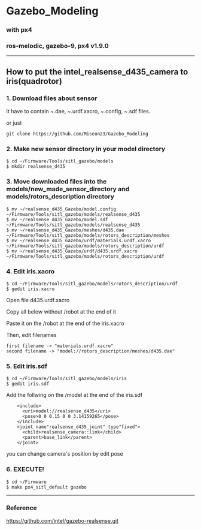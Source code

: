 # Gazebo_Modeling

### with px4
### ros-melodic, gazebo-9, px4 v1.9.0

* * *


## **How to put the intel_realsense_d435_camera to iris(quadrotor)**


### 1. Download files about sensor
  It have to contain ~.dae, ~.urdf.xacro, ~.config, ~.sdf files.
  
  or just
  ```
  git clone https://github.com/Miseon23/Gazebo_Modeling
  ```
   
   
### 2. Make new sensor directory in your model directory
  ```
  $ cd ~/Firmware/Tools/sitl_gazebo/models    
  $ mkdir realsense_d435
  ```
  
  
### 3. Move downloaded files into the models/new_made_sensor_directory and models/rotors_description directory
  ```
  $ mv ~/realsense_d435_Gazebo/model.config ~/Firmware/Tools/sitl_gazebo/models/realsense_d435
  $ mv ~/realsense_d435_Gazebo/model.sdf ~/Firmware/Tools/sitl_gazebo/models/realsense_d435
  $ mv ~/realsense_d435_Gazebo/meshes/d435.dae ~/Firmware/Tools/sitl_gazebo/models/rotors_description/meshes
  $ mv ~/realsense_d435_Gazebo/urdf/materials.urdf.xacro ~/Firmware/Tools/sitl_gazebo/models/rotors_description/urdf     
  $ mv ~/realsense_d435_Gazebo/urdf/d435.urdf.xacro ~/Firmware/Tools/sitl_gazebo/models/rotors_description/urdf
  ```


### 4. Edit iris.xacro
  ```
  $ cd ~/Firmware/Tools/sitl_gazebo/models/rotors_description/urdf
  $ gedit iris.xacro
  ```
  
   Open file d435.urdf.xacro
  
   Copy all below <!-- includes --> without /robot at the end of it
  
   Paste it on the /robot at the end of the iris.xacro
  
   Then, edit filenames
   
    first filename -> "materials.urdf.xacro"
    second filename -> "model://rotors_description/meshes/d435.dae"
   
   
### 5. Edit iris.sdf
  ```
  $ cd ~/Firmware/Tools/sitl_gazebo/models/iris
  $ gedit iris.sdf
  ```
  
  Add the follwing on the /model at the end of the iris.sdf
  
  ```
      <include>
        <uri>model://realsense_d435</uri>    
        <pose>0 0 0.15 0 0 3.14159265</pose>
      </include>
      <joint name"realsense_d435_joint" type"fixed">
        <child>realsense_camera::link</child>    
        <parent>base_link</parent>
      </joint>
  ```
  you can change camera's position by edit pose
  
  
### 6. EXECUTE!
  ```
  $ cd ~/Firmware
  $ make px4_sitl_default gazebo
  ```

* * *

### Reference
https://github.com/intel/gazebo-realsense.git
